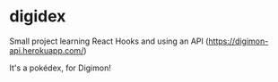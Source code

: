 # digidex

Small project learning React Hooks and using an API (https://digimon-api.herokuapp.com/)

It's a pokédex, for Digimon!
